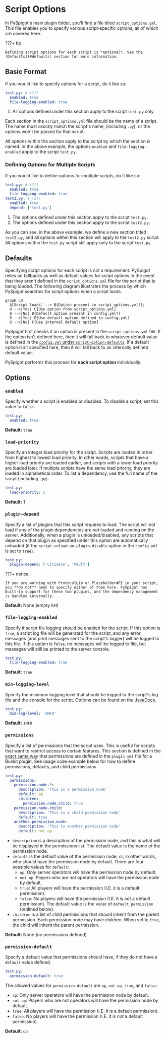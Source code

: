 # Script Options

In PySpigot's main plugin folder, you'll find a file titled `script_options.yml`. This file enables you to specify various script-specific options, all of which are covered here.

???+ tip

    Defining script options for each script is *optional*. See the [Defaults](#defaults) section for more information.

## Basic Format

If you would like to specify options for a script, do it like so:

``` yaml linenums="1"
test.py: # (1)!
  enabled: true
  file-logging-enabled: true
```

1.  All options defined under this section apply to the script `test.py` only.

Each section in the `script_options.yml` file should be the name of a script. The name must *exactly* match the script's name, (including `.py`), or the options won't be parsed for that script.

All options within the section apply to the script by which the section is named. In the above example, the options `enabled` and `file-logging-enabled` apply to the script `test.py`.

### Defining Options for Multiple Scripts

If you would like to define options for multiple scripts, do it like so:

``` yaml linenums="1"
test.py: # (1)!
  enabled: true
  file-logging-enabled: true
test2.py: # (2)!
  enabled: true
  depend: ['test.py']
```

1.  The options defined under this section apply to the script `test.py`.
2.  The options defined under this section apply to the script `test2.py`.

As you can see, in the above example, we define a new section titled `test2.py`, and all options within this section will apply to the `test2.py` script. All options within the `test.py` script still apply only to the script `test.py`.

## Defaults

Specifying script options for each script is not a requirement. PySpigot relies on fallbacks as well as default values for script options in the event that they aren't defined in the `script_options.yml` file for the script that is being loaded. The following diagram illustrates the process by which PySpigot searches for script options when a script loads.

``` mermaid
graph LR
  A[Script loads] --> B{Option present in script_options.yml?};
  B -->|Yes| C[Use option from script_options.yml]
  B -->|No| D{Default option present in config.yml?}
  D -->|Yes| E[Use default option defined in config.yml]
  D -->|No| F[Use internal default option]
```

PySpigot first checks if an option is present in the `script_options.yml` file. If the option isn't defined here, then it will fall back to whatever default value is defined in the [`config.yml` under `script-option-defaults`](../pyspigot/pluginconfiguration.md/#script-option-defaults). If a default option isn't specified here, then it will fall back to an internally defined default value.

PySpigot performs this process for **each script option** individually.

## Options

### `enabled`

Specify whether a script is enabled or disabled. To disable a script, set this value to `false`.

``` yaml linenums="1"
test.py:
  enabled: true
```

**Default:** `true`

### `load-priority`

Specify an integer load priority for the script. Scripts are loaded in order from highest to lowest load priority. In other words, scripts that have a higher load priority are loaded earlier, and scripts with a lower load priority are loaded later. If multiple scripts have the same load priority, they are loaded in alphabetical order. To list a dependency, use the full name of the script (including `.py`).

``` yaml linenums="1"
test.py:
  load-priority: 1
```

**Default:** 1

### `plugin-depend`

Specify a list of plugins that this script requires to load. The script will not load if any of the plugin dependencies are not loaded and running on the server. Additionally, when a plugin is unloaded/disabled, any scripts that depend on that plugin as specified under this option are automatically unloaded (if the `script-unload-on-plugin-disable` option in the `config.yml` is set to `true`).

``` yaml linenums="1"
test.py:
  plugin-depend: ['Citizens', 'Vault']
```

???+ notice

    If you are working with ProtocolLib or PlaceholderAPI in your script, you **do not** need to specify either of them here. PySpigot has built-in support for these two plugins, and the dependency management is handled internally.

**Default:** None (empty list)

### `file-logging-enabled`

Specify if script file logging should be enabled for the script. If this option is `true`, a script log file will be generated for the script, and any error messages (and print messages sent to the script's logger) will be logged to this file. If this option is `false`, no messages will be logged to file, but messages will still be printed to the server console.

``` yaml linenums="1"
test.py:
  file-logging-enabled: true
```

**Default:** `true`

### `min-logging-level`

Specify the minimum logging level that should be logged to the script's log file and the console for the script. Options can be found on the [JavaDocs](https://docs.oracle.com/javase/8/docs/api/java/util/logging/Level.html).

``` yaml linenums="1"
test.py:
  min-log-level: 'INFO'
```

**Default:** `INFO`

### `permissions`

Specify a list of permissions that the script uses. This is useful for scripts that want to restrict access to certain features. This section is defined in the [exact same way](https://docs.papermc.io/paper/dev/plugin-yml#permissions) that permissions are defined in the `plugin.yml` file for a Bukkit plugin. See usage code example below for how to define permissions, defaults, and child permissions.

``` yaml linenums="1"
test.py:
  permissions:
    permission.node.*:
      description: 'This is a permission node'
      default: op
      children:
        permission.node.child: true
    permission.node.child:
      description: 'This is a child permission node'
      default: true
    another.permission.node:
      description: 'This is another permission node'
      default: not op
```

- `description` is a description of the permission node, and this is what will be displayed in the permissions list. The default value is the name of the permission node.
- `default` is the default value of the permission node, or, in other words, who should have the permission node by default. There are four possible values for `default`: 
  - `op`: Only server operators will have the permission node by default.
  - `not op`: Players who are not operators will have the permission node by default.
  - `true`: All players will have the permission (I.E. it is a default permission).
  - `false`: No players will have the permission (I.E. it is *not* a default permission). The default value is the value of `default_permission` (outlined below).
- `children` is a list of child permissions that should inherit from the parent permission. Each permission node may have children. When set to `true`, the child will inherit the parent permission.

**Default:** None (no permissions defined)

### `permission-default`

Specify a default value that permissions should have, if they do not have a `default` value defined.

``` yaml linenums="1"
test.py:
  permission-default: true
```

The allowed values for `permission-default` are `op`, `not op`, `true`, and `false`:

- `op`: Only server operators will have the permission node by default.
- `not op`: Players who are not operators will have the permission node by default.
- `true`: All players will have the permission (I.E. it is a default permission).
- `false`: No players will have the permission (I.E. it is *not* a default permission). 

**Default:** `op`